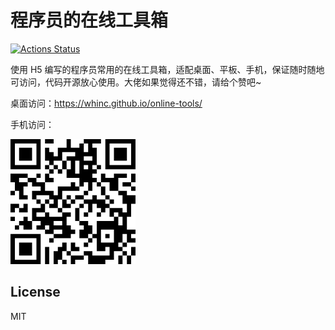 # 程序员的在线工具箱

[![Actions Status](https://github.com/whinc/online-tools/workflows/CI/badge.svg)](https://github.com/whinc/online-tools/actions)

使用 H5 编写的程序员常用的在线工具箱，适配桌面、平板、手机，保证随时随地可访问，代码开源放心使用。大佬如果觉得还不错，请给个赞吧~

桌面访问：<https://whinc.github.io/online-tools/>

手机访问：

[![QR](./public/qr.png)](https://whinc.github.io/online-tools/)


## License

MIT
